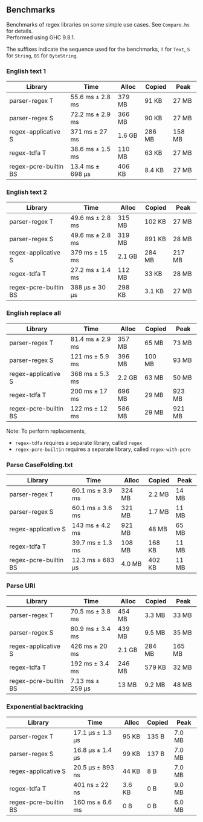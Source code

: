 ## Benchmarks

Benchmarks of regex libraries on some simple use cases. See `Compare.hs` for
details.  
Performed using GHC 9.8.1.

The suffixes indicate the sequence used for the benchmarks, `T` for `Text`,
`S` for `String`, `BS` for `ByteString`.

### English text 1

| Library | Time | Alloc | Copied | Peak |
| --- | --- | --- | --- | --- |
| parser-regex T | 55.6 ms ± 2.8 ms | 379 MB | 91 KB | 27 MB |
| parser-regex S | 72.2 ms ± 2.9 ms | 366 MB | 90 KB | 27 MB |
| regex-applicative S | 371 ms ± 27 ms | 1.6 GB | 286 MB | 158 MB |
| regex-tdfa T | 38.6 ms ± 1.5 ms | 110 MB | 63 KB | 27 MB |
| regex-pcre-builtin BS | 13.4 ms ± 698 μs | 406 KB | 8.4 KB | 27 MB |

### English text 2

| Library | Time | Alloc | Copied | Peak |
| --- | --- | --- | --- | --- |
| parser-regex T | 49.6 ms ± 2.8 ms | 315 MB | 102 KB | 27 MB |
| parser-regex S | 49.6 ms ± 2.8 ms | 319 MB | 891 KB | 28 MB |
| regex-applicative S | 379 ms ± 15 ms | 2.1 GB | 284 MB | 217 MB |
| regex-tdfa T | 27.2 ms ± 1.4 ms | 112 MB | 33 KB | 28 MB |
| regex-pcre-builtin BS | 388 μs ± 30 μs | 298 KB | 3.1 KB | 27 MB |

### English replace all

| Library | Time | Alloc | Copied | Peak |
| --- | --- | --- | --- | --- |
| parser-regex T | 81.4 ms ± 2.9 ms | 357 MB | 65 MB | 73 MB |
| parser-regex S | 121 ms ± 5.9 ms | 396 MB | 100 MB | 93 MB |
| regex-applicative S | 368 ms ± 5.3 ms | 2.2 GB | 63 MB | 50 MB |
| regex-tdfa T | 200 ms ± 17 ms | 696 MB | 29 MB | 923 MB |
| regex-pcre-builtin BS | 122 ms ± 12 ms | 586 MB | 29 MB | 921 MB |

Note: To perform replacements,
* `regex-tdfa` requires a separate library, called `regex`
* `regex-pcre-builtin` requires a separate library, called `regex-with-pcre`

### Parse CaseFolding.txt

| Library | Time | Alloc | Copied | Peak |
| --- | --- | --- | --- | --- |
| parser-regex T | 60.1 ms ± 3.9 ms | 324 MB | 2.2 MB | 14 MB |
| parser-regex S | 60.1 ms ± 3.6 ms | 321 MB | 1.7 MB | 11 MB |
| regex-applicative S | 143 ms ± 4.2 ms | 921 MB | 48 MB | 65 MB |
| regex-tdfa T | 39.7 ms ± 1.3 ms | 108 MB | 168 KB | 11 MB |
| regex-pcre-builtin BS | 12.3 ms ± 683 μs | 4.0 MB | 402 KB | 11 MB |

### Parse URI

| Library | Time | Alloc | Copied | Peak |
| --- | --- | --- | --- | --- |
| parser-regex T | 70.5 ms ± 3.8 ms | 454 MB | 3.3 MB | 33 MB |
| parser-regex S | 80.9 ms ± 3.4 ms | 439 MB | 9.5 MB | 35 MB |
| regex-applicative S | 426 ms ± 20 ms | 2.1 GB | 284 MB | 165 MB |
| regex-tdfa T | 192 ms ± 3.4 ms | 246 MB | 579 KB | 32 MB |
| regex-pcre-builtin BS | 7.13 ms ± 259 μs | 13 MB | 9.2 MB | 48 MB |

### Exponential backtracking

| Library | Time | Alloc | Copied | Peak |
| --- | --- | --- | --- | --- |
| parser-regex T | 17.1 μs ± 1.3 μs | 95 KB | 135 B | 7.0 MB |
| parser-regex S | 16.8 μs ± 1.4 μs | 99 KB | 137 B | 7.0 MB |
| regex-applicative S | 20.5 μs ± 893 ns | 44 KB | 8 B | 7.0 MB |
| regex-tdfa T | 401 ns ± 22 ns | 3.6 KB | 0 B | 9.0 MB |
| regex-pcre-builtin BS | 160 ms ± 6.6 ms | 0 B | 0 B | 6.0 MB |
